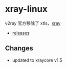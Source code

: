# xray-linux

v2ray 官方移除了 xtls，[xray](https://github.com/XTLS/Xray-core)

* [releases](https://github.com/felix-fly/xray-openwrt/releases)


## Changes
- updated to xraycore v1.5
